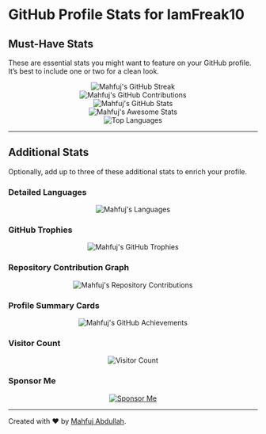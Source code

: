 # GitHub Profile Stats for IamFreak10

## Must-Have Stats

These are essential stats you might want to feature on your GitHub profile. It’s best to include one or two for a clean look.

<div align="center">
  <img src="https://github-readme-streak-stats.herokuapp.com/?user=IamFreak10&theme=onedark" alt="Mahfuj's GitHub Streak" />
</div>

<div align="center">
  <img src="https://github-contribution-stats.vercel.app/api/?username=IamFreak10&theme=onedark&layout=compact" alt="Mahfuj's GitHub Contributions" />
</div>

<div align="center">
  <img src="https://github-readme-stats.vercel.app/api?username=IamFreak10&show_icons=true&theme=onedark" alt="Mahfuj's GitHub Stats" />
</div>

<div align="center">
  <img src="https://awesome-github-stats.azurewebsites.net/user-stats/IamFreak10?cardType=level&theme=onedark&preferLogin=false" alt="Mahfuj's Awesome Stats" />
</div>

<div align="center">
  <img src="https://github-readme-stats.vercel.app/api/top-langs/?username=IamFreak10&layout=compact&theme=onedark&langs_count=20" alt="Top Languages" />
</div>

---

## Additional Stats

Optionally, add up to three of these additional stats to enrich your profile.

### Detailed Languages
<div align="center">
  <img src="https://github-readme-stats.vercel.app/api/top-langs/?username=IamFreak10&langs_count=20&theme=onedark" alt="Mahfuj's Languages" />
</div>

### GitHub Trophies
<div align="center">
  <img src="https://github-profile-trophy.vercel.app/?username=IamFreak10&theme=onedark&no-frame=true&margin-w=4" alt="Mahfuj's GitHub Trophies" />
</div>

### Repository Contribution Graph
<div align="center">
  <img src="https://ghchart.rshah.org/IamFreak10" alt="Mahfuj's Repository Contributions" />
</div>

### Profile Summary Cards
<div align="center">
  <img src="https://github-profile-summary-cards.vercel.app/api/cards/profile-details?username=IamFreak10&theme=onedark" alt="Mahfuj's GitHub Achievements" />
</div>

### Visitor Count
<div align="center">
  <img src="https://visitor-badge.laobi.icu/badge?page_id=IamFreak10.IamFreak10" alt="Visitor Count" />
</div>

### Sponsor Me
<div align="center">
  <a href="https://github.com/sponsors/IamFreak10">
    <img src="https://img.shields.io/badge/Sponsor-%40IamFreak10-blue?style=flat&logo=github" alt="Sponsor Me" />
  </a>
</div>

---

Created with ❤️ by [Mahfuj Abdullah](https://github.com/IamFreak10).
